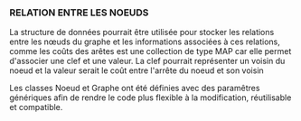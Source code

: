 ### RELATION ENTRE LES NOEUDS

La structure de données pourrait être utilisée pour stocker les relations entre les nœuds du graphe et les informations associées à ces relations, comme les coûts des arêtes est une collection de type MAP car elle permet d'associer une clef et une valeur. 
La clef pourrait représenter un voisin du noeud et la valeur serait le coût entre l'arrête du noeud et son voisin

Les classes Noeud et Graphe ont été définies avec des paramêtres génériques afin de rendre le code plus flexible à la modification, réutilisable et compatible.
